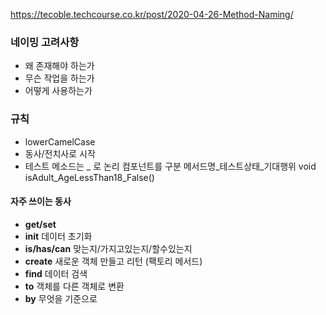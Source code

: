 https://tecoble.techcourse.co.kr/post/2020-04-26-Method-Naming/

### 네이밍 고려사항
- 왜 존재해야 하는가
- 무슨 작업을 하는가
- 어떻게 사용하는가
### 규칙
- lowerCamelCase
- 동사/전치사로 시작
- 테스트 메소드는 _ 로 논리 컴포넌트를 구분
  메서드명_테스트상태_기대행위
  void isAdult_AgeLessThan18_False()
#### 자주 쓰이는 동사
- **get/set**
- **init**
  데이터 초기화
- **is/has/can**
  맞는지/가지고있는지/할수있는지
- **create**
  새로운 객체 만들고 리턴 (팩토리 메서드)
- **find**
  데이터 검색
- **to**
  객체를 다른 객체로 변환
- **by**
  무엇을 기준으로
